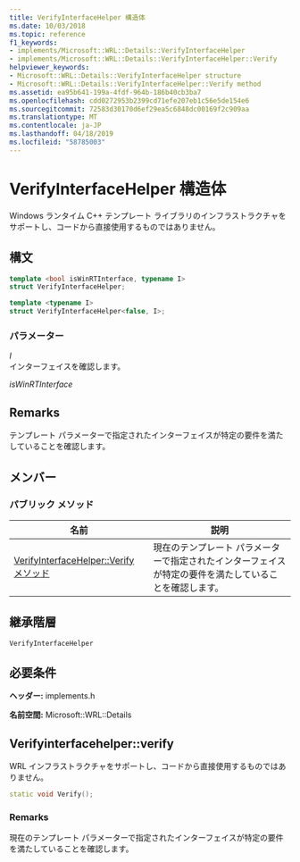 ```yaml
---
title: VerifyInterfaceHelper 構造体
ms.date: 10/03/2018
ms.topic: reference
f1_keywords:
- implements/Microsoft::WRL::Details::VerifyInterfaceHelper
- implements/Microsoft::WRL::Details::VerifyInterfaceHelper::Verify
helpviewer_keywords:
- Microsoft::WRL::Details::VerifyInterfaceHelper structure
- Microsoft::WRL::Details::VerifyInterfaceHelper::Verify method
ms.assetid: ea95b641-199a-4fdf-964b-186b40cb3ba7
ms.openlocfilehash: cdd0272953b2399cd71efe207eb1c56e5de154e6
ms.sourcegitcommit: 72583d30170d6ef29ea5c6848dc00169f2c909aa
ms.translationtype: MT
ms.contentlocale: ja-JP
ms.lasthandoff: 04/18/2019
ms.locfileid: "58785003"
---
```

# <a name="verifyinterfacehelper-structure"></a>VerifyInterfaceHelper 構造体

Windows ランタイム C++ テンプレート ライブラリのインフラストラクチャをサポートし、コードから直接使用するものではありません。

## <a name="syntax"></a>構文

```cpp
template <bool isWinRTInterface, typename I>
struct VerifyInterfaceHelper;

template <typename I>
struct VerifyInterfaceHelper<false, I>;
```

### <a name="parameters"></a>パラメーター

*I*<br/>
インターフェイスを確認します。

*isWinRTInterface*

## <a name="remarks"></a>Remarks

テンプレート パラメーターで指定されたインターフェイスが特定の要件を満たしていることを確認します。

## <a name="members"></a>メンバー

### <a name="public-methods"></a>パブリック メソッド

名前                                            | 説明
----------------------------------------------- | ---------------------------------------------------------------------------------------------------
[VerifyInterfaceHelper::Verify メソッド](#verify) | 現在のテンプレート パラメーターで指定されたインターフェイスが特定の要件を満たしていることを確認します。

## <a name="inheritance-hierarchy"></a>継承階層

`VerifyInterfaceHelper`

## <a name="requirements"></a>必要条件

**ヘッダー:** implements.h

**名前空間:** Microsoft::WRL::Details

## <a name="verify"></a>Verifyinterfacehelper::verify

WRL インフラストラクチャをサポートし、コードから直接使用するものではありません。

```cpp
static void Verify();
```

### <a name="remarks"></a>Remarks

現在のテンプレート パラメーターで指定されたインターフェイスが特定の要件を満たしていることを確認します。
